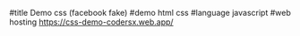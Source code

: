 #title 
    Demo css (facebook fake)
#demo 
    html css
#language 
    javascript
#web hosting
    https://css-demo-codersx.web.app/
